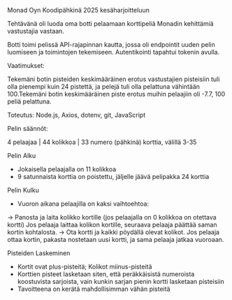 Monad Oyn Koodipähkinä 2025 kesäharjoitteluun

Tehtävänä oli luoda oma botti pelaamaan korttipeliä Monadin kehittämiä vastustajia vastaan.

Botti toimi pelissä API-rajapinnan kautta, jossa oli endpointit uuden pelin luomiseen ja toimintojen tekemiseen. Autentikointi tapahtui tokenin avulla.

Vaatimukset:

Tekemäni botin pisteiden keskimääräinen erotus vastustajien pisteisiin tuli olla pienempi kuin 24 pistettä, ja pelejä tuli olla pelattuna vähintään 100.Tekemäni botin keskimääräinen piste erotus muihin pelaajiin oli -7.7, 100 peliä pelattuna.

Toteutus: Node.js, Axios, dotenv, git, JavaScript

Pelin säännöt:

4 pelaajaa | 44 kolikkoa | 33 numero (pähkinä) korttia, välillä 3-35

Pelin Alku

- Jokaisella pelaajalla on 11 kolikkoa
- 9 satunnaista korttia on poistettu, jäljelle jäävä pelipakka 24 korttia

Pelin Kulku

- Vuoron aikana pelaajilla on kaksi vaihtoehtoa:

-> Panosta ja laita kolikko kortille (jos pelaajalla on 0 kolikkoa on otettava kortti)
Jos pelaaja laittaa kolikon kortille, seuraava pelaaja päättää saman kortin kohtalosta.
-> Ota kortti ja kaikki pöydällä olevat kolikot.
Jos pelaaja ottaa kortin, pakasta nostetaan uusi kortti, ja sama pelaaja jatkaa vuoroaan.

Pisteiden Laskeminen

- Kortit ovat plus-pisteitä; Kolikot miinus-pisteitä
- Korttien pisteet lasketaan siten, että peräkkäisistä numeroista koostuvista sarjoista, vain kunkin sarjan pienin kortti lasketaan pisteisiin
- Tavoitteena on kerätä mahdollisimman vähän pisteitä

